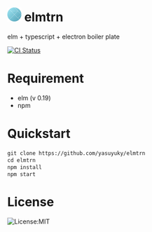 # <img src="./build/icon.png" width="32" height="32" /> elmtrn

elm + typescript + electron boiler plate

[![CI Status](https://github.com/yasuyuky/elmtrn/workflows/CI/badge.svg)](https://github.com/yasuyuky/elmtrn/actions)

# Requirement

- elm (v 0.19)
- npm

# Quickstart

```
git clone https://github.com/yasuyuky/elmtrn
cd elmtrn
npm install
npm start
```

# License

![License:MIT](https://img.shields.io/badge/License-MIT-26abb4.svg)
